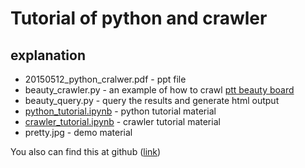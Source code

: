 # Tutorial of python and crawler

## explanation

* 20150512_python_cralwer.pdf - ppt file
* beauty_crawler.py - an example of how to crawl [ptt beauty board](https://www.ptt.cc/bbs/Beauty/index.html)
* beauty_query.py - query the results and generate html output
* [python_tutorial.ipynb](http://nbviewer.ipython.org/github/mythnc/python-crawler-tutorial/blob/master/python_tutorial.ipynb) - python tutorial material
* [crawler_tutorial.ipynb](http://nbviewer.ipython.org/github/mythnc/python-crawler-tutorial/blob/master/crawler_tutorial.ipynb) - crawler tutorial material
* pretty.jpg - demo material

You also can find this at github ([link](https://github.com/mythnc/python-crawler-tutorial))
